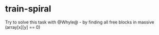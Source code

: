 # train-spiral

Try to solve this task with @Whyle@ - by finding all free blocks in massive (array[x][y] == 0)
